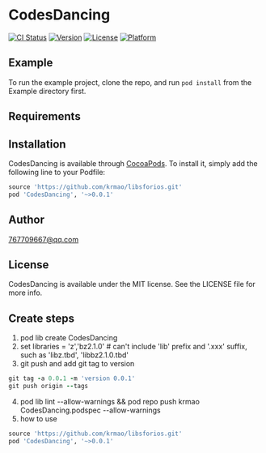 # CodesDancing

[![CI Status](https://img.shields.io/travis/767709667@qq.com/CodesDancing.svg?style=flat)](https://travis-ci.org/767709667@qq.com/CodesDancing)
[![Version](https://img.shields.io/cocoapods/v/CodesDancing.svg?style=flat)](https://cocoapods.org/pods/CodesDancing)
[![License](https://img.shields.io/cocoapods/l/CodesDancing.svg?style=flat)](https://cocoapods.org/pods/CodesDancing)
[![Platform](https://img.shields.io/cocoapods/p/CodesDancing.svg?style=flat)](https://cocoapods.org/pods/CodesDancing)

## Example

To run the example project, clone the repo, and run `pod install` from the Example directory first.

## Requirements

## Installation

CodesDancing is available through [CocoaPods](https://cocoapods.org). To install
it, simply add the following line to your Podfile:

```ruby
source 'https://github.com/krmao/libsforios.git'
pod 'CodesDancing', '~>0.0.1'
```

## Author

767709667@qq.com

## License

CodesDancing is available under the MIT license. See the LICENSE file for more info.

## Create steps
1. pod lib create CodesDancing
2. set libraries = 'z','bz2.1.0' # can't include 'lib' prefix and '.xxx' suffix, such as 'libz.tbd', 'libbz2.1.0.tbd' 
3. git push and add git tag to version

```ruby
git tag -a 0.0.1 -m 'version 0.0.1'
git push origin --tags
```

4. pod lib lint --allow-warnings &&  pod repo push krmao CodesDancing.podspec --allow-warnings
5. how to use

```ruby
source 'https://github.com/krmao/libsforios.git'
pod 'CodesDancing', '~>0.0.1'
```
